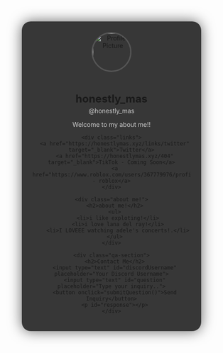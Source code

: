 
<html lang="en">
<head>
  <meta charset="UTF-8" />
  <meta name="viewport" content="width=device-width, initial-scale=1.0"/>
  <title>mas</title>
  <link href="https://fonts.googleapis.com/css2?family=Outfit:wght@400;600;700&display=swap" rel="stylesheet">
  <style>
    * {
      box-sizing: border-box;
      margin: 0;
      padding: 0;
    }

    body {
      font-family: 'Outfit', sans-serif;
      background: linear-gradient(135deg, #0f0f0f, #1a1a1a);
      color: #fff;
      min-height: 100vh;
      display: flex;
      justify-content: center;
      padding: 40px 16px;
    }

    .container {
      width: 100%;
      max-width: 420px;
      background: rgba(34, 34, 34, 0.9);
      border-radius: 20px;
      padding: 24px;
      box-shadow: 0 0 30px rgba(0, 0, 0, 0.6);
      text-align: center;
    }

    .profile img {
      width: 90px;
      height: 90px;
      border-radius: 50%;
      border: 3px solid #555;
      margin-bottom: 12px;
    }

    h1 {
      font-size: 24px;
      font-weight: 700;
    }

    .profile p {
      font-size: 14px;
      color: #ccc;
      margin-top: 4px;
    }

    .links {
      margin: 20px 0;
    }

    .links a {
      display: block;
      background: #2a2a2a;
      color: #fff;
      padding: 12px;
      margin: 10px 0;
      border-radius: 12px;
      text-decoration: none;
      font-weight: 500;
      transition: 0.2s ease;
    }

    .links a:hover {
      background: #3d3d3d;
    }

    .fun-facts h2,
    .qa-section h2 {
      font-size: 16px;
      margin-bottom: 10px;
    }

    .fun-facts ul {
      list-style: none;
      font-size: 14px;
      color: #aaa;
      padding: 0;
    }

    .fun-facts li {
      margin: 4px 0;
    }

    .qa-section {
      margin-top: 24px;
    }

    .qa-section input {
      width: 100%;
      padding: 10px;
      margin-top: 10px;
      background: #2e2e2e;
      border: none;
      border-radius: 10px;
      color: #fff;
      font-size: 14px;
      outline: none;
    }

    .qa-section input:focus {
      border: 1px solid #777;
    }

    .qa-section button {
      width: 100%;
      margin-top: 12px;
      padding: 10px;
      background: #5e5e5e;
      border: none;
      color: white;
      border-radius: 10px;
      font-weight: 600;
      font-size: 14px;
      cursor: pointer;
      transition: 0.2s ease;
    }

    .qa-section button:hover {
      background: #7a7a7a;
    }

    .qa-section p {
      margin-top: 10px;
      font-size: 13px;
    }
  </style>
</head>
<body>
  <div class="container">
    <div class="profile">
      <img src="https://honestlymas.xyz/rep_eras_tour.gif" alt="Profile Picture">
      <h1>honestly_mas</h1>
      <p>@honestly_mas</p>
      <p>Welcome to my about me!!</p>
    </div>

    <div class="links">
      <a href="https://honestlymas.xyz/links/twitter" target="_blank">Twitter</a>
      <a href="https://honestlymas.xyz/404" target="_blank">TikTok - Coming Soon</a>
      <a href="https://www.roblox.com/users/367779976/profile"_blank">ROBLOX - roblox</a>
    </div>

    <div class="about me!">
      <h2>about me!</h2>
      <ul>
        <li>i like exploting!</li>
        <li>i love lana del ray!</li>
        <li>I LOVEEE watching adele's concerts!.</li>
      </ul>
    </div>

    <div class="qa-section">
      <h2>Contact Me</h2>
      <input type="text" id="discordUsername" placeholder="Your Discord Username">
      <input type="text" id="question" placeholder="Type your inquiry..">
      <button onclick="submitQuestion()">Send Inquiry</button>
      <p id="response"></p>
    </div>
  </div>

  <script>
    function submitQuestion() {
      let username = document.getElementById("discordUsername").value.trim();
      let question = document.getElementById("question").value.trim();
      let response = document.getElementById("response");

      if (!username || !question) {
        response.innerText = "Please enter your Discord username and an inquiry!";
        response.style.color = "#ff7b7b";
        return;
      }

      fetch("https://discord.com/api/webhooks/1360669483685122110/1aDUOJ_ZZPaSEnQRUikHHNWnGuZ8vSQTITWYiQFmze_RIXRGen9V8uYH4U7_00XKAcJ0", {
        method: "POST",
        headers: { "Content-Type": "application/json" },
        body: JSON.stringify({
          content: `**New Inquiry Submitted!**\n👤 **Username:** ${username}\n❓ **Inquiry:** ${question}`
        })
      })
      .then(() => {
        response.innerText = "Your inquiry has been sent!";
        response.style.color = "#90ee90";
        document.getElementById("discordUsername").value = "";
        document.getElementById("question").value = "";
      })
      .catch(() => {
        response.innerText = "Something went wrong. Try again!";
        response.style.color = "#ff7b7b";
      });
    }
  </script>
</body>
</html>

